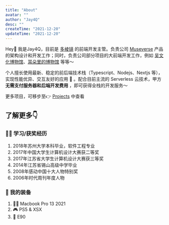 ```yaml
---
title: "About"
avatar: ""
author: "Jay4Q"
desc: ""
createTime: "2021-12-20"
updateTime: "2021-12-20"
---
```


Hey👋 我是Jay4Q，目前是 [多棱镜](https://www.3lengjing.com/) 的前端开发主管。负责公司 [Museverse](weixin://dl/business/?t=stPwTDkLdod) 产品的架构设计和开发工作；同时，负责公司部分项目的大前端开发工作，例如 [吴文化博物馆](https://wuzhongmuseum.com)、[耳朵里的博物馆](weixin://dl/business/?t=TcNBK2ufVuq) 等等～

个人擅长使用最新、稳定的前后端技术栈（Typescript、Nodejs、Nextjs 等），实现性能优异、交互友好的应用 🚀 。配合目前主流的 Serverless 云技术，甲方 **无需支付服务器和后端开发费用** ，即可获得全栈的开发服务～

更多项目，可移步至👉 [Projects](https://www.jay4q.com/projects) 中查看

## 了解更多👇

### 👨‍🎓 学习/获奖经历

1. 2018年苏州大学本科毕业，软件工程专业
2. 2017年中国大学生计算机设计大赛获二等奖
3. 2017年江苏省大学生计算机设计大赛获三等奖
4. 2014年江苏省锡山高级中学毕业
5. 2008年感动中国十大人物特别奖
6. 2006年时代周刊年度人物

### 🎒 我的装备

1. 👨‍💻 Macbook Pro 13 2021
2. 🎮 PS5 & XSX
3. 🚗 E90
